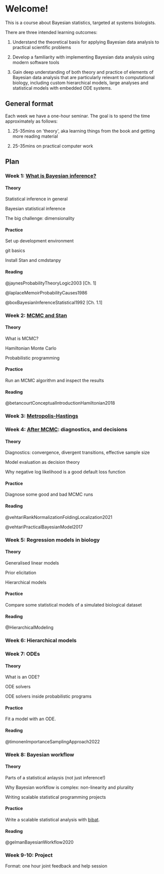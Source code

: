 # Welcome!

This is a course about Bayesian statistics, targeted at systems biologists.

There are three intended learning outcomes:

1. Understand the theoretical basis for applying Bayesian data analysis to
practical scientific problems

2. Develop a familiarity with implementing Bayesian data analysis using modern
software tools

3. Gain deep understanding of both theory and practice of elements of Bayesian
data analysis that are particularly relevant to computational biology, including
custom hierarchical models, large analyses and statistical models with embedded
ODE systems.

## General format

Each week we have a one-hour seminar. The goal is to spend the time approximately
as follows:

1. 25-35mins on 'theory', aka learning things from the book and getting more
reading material

2. 25-35mins on practical computer work

## Plan

### Week 1: [What is Bayesian inference?](introduction_to_bayesian_inference.md) 

#### Theory 

Statistical inference in general 

Bayesian statistical inference 

The big challenge: dimensionality 

#### Practice 

Set up development environment 

git basics  

Install Stan and cmdstanpy

#### Reading 

@jaynesProbabilityTheoryLogic2003 [Ch. 1]

@laplaceMemoirProbabilityCauses1986

@boxBayesianInferenceStatistical1992 [Ch. 1.1]

 
### Week 2: [MCMC and Stan](mcmc_and_stan.md)

#### Theory 

What is MCMC? 

Hamiltonian Monte Carlo 

Probabilistic programming 

#### Practice 

Run an MCMC algorithm and inspect the results 

#### Reading 

@betancourtConceptualIntroductionHamiltonian2018

### Week 3: [Metropolis-Hastings](metropolis-hastings.qmd)
 
### Week 4: [After MCMC](after_mcmc.md): diagnostics, and decisions  

#### Theory 

Diagnostics: convergence, divergent transitions, effective sample size 

Model evaluation as decision theory 

Why negative log likelihood is a good default loss function 

#### Practice 

Diagnose some good and bad MCMC runs 

#### Reading

@vehtariRankNormalizationFoldingLocalization2021

@vehtariPracticalBayesianModel2017

### Week 5: Regression models in biology 

#### Theory 

Generalised linear models 

Prior elicitation 

Hierarchical models 

#### Practice 

Compare some statistical models of a simulated biological dataset 

#### Reading 

@HierarchicalModeling 

### Week 6: Hierarchical models 


### Week 7: ODEs 

#### Theory 

What is an ODE? 

ODE solvers 

ODE solvers inside probabilistic programs 
 
#### Practice

Fit a model with an ODE.

#### Reading

@timonenImportanceSamplingApproach2022

### Week 8: Bayesian workflow 

#### Theory 

Parts of a statistical anlaysis (not just inference!) 

Why Bayesian workflow is complex: non-linearity and plurality 

Writing scalable statistical programming projects 

#### Practice 

Write a scalable statistical analysis with [bibat](https://docs.readthedocs.io/en/stable/config-file/v2.html ).

#### Reading 

@gelmanBayesianWorkflow2020 


### Week 9-10: Project 

Format: one hour joint feedback and help session 

